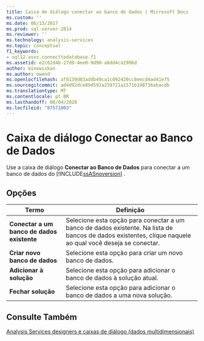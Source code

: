 ```yaml
---
title: Caixa de diálogo conectar ao banco de dados | Microsoft Docs
ms.custom: ''
ms.date: 06/13/2017
ms.prod: sql-server-2014
ms.reviewer: ''
ms.technology: analysis-services
ms.topic: conceptual
f1_keywords:
- sql12.asvs.connecttodatabase.f1
ms.assetid: e2c62d4b-27d9-4ee0-9d90-a6dd4ca2906d
author: minewiskan
ms.author: owend
ms.openlocfilehash: af8139d03addb49ca1c092420cc8eecd4ad41e75
ms.sourcegitcommit: ad4d92dce894592a259721a1571b1d8736abacdb
ms.translationtype: MT
ms.contentlocale: pt-BR
ms.lasthandoff: 08/04/2020
ms.locfileid: "87571003"
---
```

# <a name="connect-to-database-dialog-box"></a>Caixa de diálogo Conectar ao Banco de Dados
  Use a caixa de diálogo **Conectar ao Banco de Dados** para conectar a um banco de dados do [!INCLUDE[ssASnoversion](../includes/ssasnoversion-md.md)] .  
  
## <a name="options"></a>Opções  
  
|Termo|Definição|  
|----------|----------------|  
|**Conectar a um banco de dados existente**|Selecione esta opção para conectar a um banco de dados existente. Na lista de bancos de dados existentes, clique naquele ao qual você deseja se conectar.|  
|**Criar novo banco de dados**|Selecione esta opção para criar um novo banco de dados.|  
|**Adicionar à solução**|Selecione esta opção para adicionar o banco de dados à solução atual.|  
|**Fechar solução**|Selecione esta opção para adicionar o banco de dados a uma nova solução.|  
  
## <a name="see-also"></a>Consulte Também  
 [Analysis Services designers e caixas de diálogo &#40;dados multidimensionais&#41;](analysis-services-designers-and-dialog-boxes-multidimensional-data.md)  
  
  
